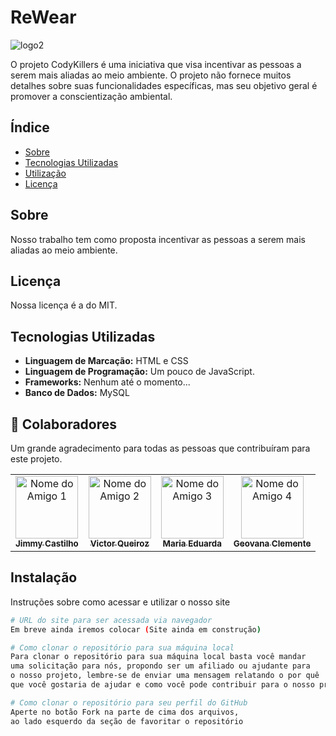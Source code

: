 # ReWear
![logo2](https://github.com/user-attachments/assets/3ce46018-b69e-4e42-8e7e-e9105bef3ae6)

O projeto CodyKillers é uma iniciativa que visa incentivar as pessoas a serem mais aliadas ao meio ambiente. O projeto não fornece muitos detalhes sobre suas funcionalidades específicas, mas seu objetivo geral é promover a conscientização ambiental.

## Índice

- [Sobre](#sobre)
- [Tecnologias Utilizadas](#tecnologias-utilizadas)
- [Utilização](#utilizacao)
- [Licença](#licença)

## Sobre

Nosso trabalho tem como proposta incentivar as pessoas a serem mais aliadas ao meio ambiente.

## Licença

Nossa licença é a do MIT.

## Tecnologias Utilizadas

  - **Linguagem de Marcação:** HTML e CSS
  - **Linguagem de Programação:** Um pouco de JavaScript.
  - **Frameworks:** Nenhum até o momento...
  - **Banco de Dados:** MySQL


<h2 id="colab">🤝 Colaboradores</h2>

Um grande agradecimento para todas as pessoas que contribuíram para este projeto.

<table>
  <tr>
    <td align="center">
      <a href="#">
        <img src="https://avatars.githubusercontent.com/u/142106079?v=4" width="100px;" alt="Nome do Amigo 1"/><br>
        <sub>
          <b>Jimmy Castilho</b>
        </sub>
      </a>
    </td>
    <td align="center">
      <a href="#">
        <img src="https://avatars.githubusercontent.com/u/159174262?v=4" width="100px;" alt="Nome do Amigo 2"/><br>
        <sub>
          <b>Victor Queiroz</b>
        </sub>
      </a>
    </td>
    <td align="center">
      <a href="#">
        <img src="https://avatars.githubusercontent.com/u/173831469?v=4" width="100px;" alt="Nome do Amigo 3"/><br>
        <sub>
          <b>Maria Eduarda</b>
        </sub>
      </a>
    </td>
    <td align="center">
      <a href="#">
        <img src="https://avatars.githubusercontent.com/u/173831208?v=4" width="100px;" alt="Nome do Amigo 4"/><br>
        <sub>
          <b>Geovana Clemente</b>
        </sub>
      </a>
    </td>
  </tr>
</table>




## Instalação

Instruções sobre como acessar e utilizar o nosso site

```bash
# URL do site para ser acessada via navegador
Em breve ainda iremos colocar (Site ainda em construção)

# Como clonar o repositório para sua máquina local
Para clonar o repositório para sua máquina local basta você mandar
uma solicitação para nós, propondo ser um afiliado ou ajudante para
o nosso projeto, lembre-se de enviar uma mensagem relatando o por quê
que você gostaria de ajudar e como você pode contribuir para o nosso projeto.

# Como clonar o repositório para seu perfil do GitHub
Aperte no botão Fork na parte de cima dos arquivos,
ao lado esquerdo da seção de favoritar o repositório
